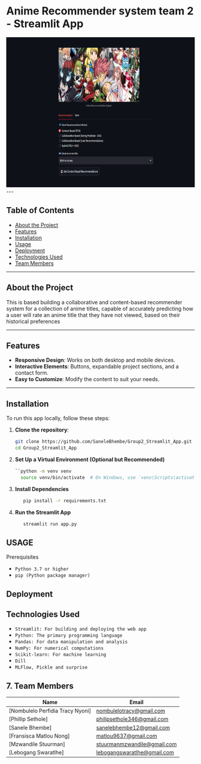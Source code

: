 # Anime Recommender system team 2 - Streamlit App

<div id="s_image" align="center">
  <img src="Streamlit app screenshot.jpeg" width="850" height="400" alt=""/>
</div>
---

## Table of Contents
- [About the Project](#about-the-project)
- [Features](#features)
- [Installation](#installation)
- [Usage](#usage)
- [Deployment](#deployment)
- [Technologies Used](#technologies-used)
- [Team Members](#team-members)

---

## About the Project <a class="anchor" id="about-the-project"></a> 
This is based building a collaborative and content-based recommender system for a collection of anime titles, capable of accurately predicting how a user will rate an anime title that they have not viewed, based on their historical preferences

---

## Features <a class="anchor" id="features"></a>
- **Responsive Design**: Works on both desktop and mobile devices.
- **Interactive Elements**: Buttons, expandable project sections, and a contact form.
- **Easy to Customize**: Modify the content to suit your needs.

---

## Installation <a class="anchor" id="installation"></a>
To run this app locally, follow these steps:

1. **Clone the repository**:
   ```bash
   git clone https://github.com/SaneleBhembe/Group2_Streamlit_App.git
   cd Group2_Streamlit_App
2. **Set Up a Virtual Environment (Optional but Recommended)**
   ```bash
   ``python -m venv venv
     source venv/bin/activate  # On Windows, use `venv\Scripts\activate`
3. **Install Dependencies**
   ```bash
      pip install -r requirements.txt

4. **Run the Streamlit App**
   ```bash
      streamlit run app.py

## USAGE <a class="anchor" id="usage"></a>
Prerequisites
- `Python 3.7 or higher`
- `pip (Python package manager)`

## Deployment <a class="anchor" id="deployment"></a>


## Technologies Used <a class="anchor" id="technologies-used"></a>
- `Streamlit: For building and deploying the web app`
- `Python: The primary programming language`
- `Pandas: For data manipulation and analysis`
- `NumPy: For numerical computations`
- `Scikit-learn: For machine learning`
- `Dill`
- `MLFlow, Pickle and surprise `

## 7. Team Members<a class="anchor" id="team-members"></a>

| Name                                                                                        |  Email              
|---------------------------------------------------------------------------------------------|--------------------             
|[Nombulelo Perfidia Tracy Nyoni]                                                             |	nombulelotracy@gmail.com
|[Phillip	Sethole]                                                                            |	philipsethole346@gmail.com
|[Sanele Bhembe] 	                                                                            | sanelebhembe12@gmail.com
|[Fransisca Matlou Nong]	                                                                    | matlou9637@gmail.com
|[Mzwandile Stuurman]	                                                                        | stuurmanmzwandile@gmail.com
|[Lebogang Swaratlhe]	                                                                        | lebogangswaratlhe@gmail.com

